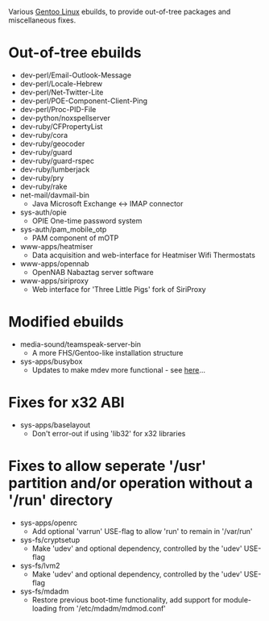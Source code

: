 
Various [Gentoo Linux](http://www.gentoo.org/) ebuilds, to provide out-of-tree packages and miscellaneous fixes.

# Out-of-tree ebuilds

* dev-perl/Email-Outlook-Message
* dev-perl/Locale-Hebrew
* dev-perl/Net-Twitter-Lite
* dev-perl/POE-Component-Client-Ping
* dev-perl/Proc-PID-File
* dev-python/noxspellserver
* dev-ruby/CFPropertyList
* dev-ruby/cora
* dev-ruby/geocoder
* dev-ruby/guard
* dev-ruby/guard-rspec
* dev-ruby/lumberjack
* dev-ruby/pry
* dev-ruby/rake
* net-mail/davmail-bin
    * Java Microsoft Exchange <-> IMAP connector
* sys-auth/opie
    * OPIE One-time password system
* sys-auth/pam_mobile_otp
    * PAM component of mOTP
* www-apps/heatmiser
    * Data acquisition and web-interface for Heatmiser Wifi Thermostats
* www-apps/opennab
    * OpenNAB Nabaztag server software
* www-apps/siriproxy
    * Web interface for 'Three Little Pigs' fork of SiriProxy

# Modified ebuilds

* media-sound/teamspeak-server-bin
    * A more FHS/Gentoo-like installation structure
* sys-apps/busybox
    * Updates to make mdev more functional - see [here](http://blog.stuart.shelton.me/archives/891)...

# Fixes for x32 ABI

* sys-apps/baselayout
    * Don't error-out if using 'lib32' for x32 libraries

# Fixes to allow seperate '/usr' partition and/or operation without a '/run' directory

* sys-apps/openrc
    * Add optional 'varrun' USE-flag to allow 'run' to remain in '/var/run'
* sys-fs/cryptsetup
    * Make 'udev' and optional dependency, controlled by the 'udev' USE-flag
* sys-fs/lvm2
    * Make 'udev' and optional dependency, controlled by the 'udev' USE-flag
* sys-fs/mdadm
    * Restore previous boot-time functionality, add support for module-loading from '/etc/mdadm/mdmod.conf'

